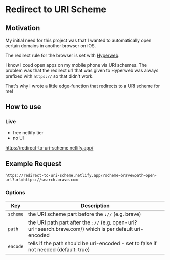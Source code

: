 # Redirect to URI Scheme

## Motivation

My initial need for this project was that I wanted to automatically open certain domains in another browser on iOS.

The redirect rule for the browser is set with [Hyperweb](https://guide.hyperweb.app/).

I know I coud open apps on my mobile phone via URI schemes. The problem was that the redirect url that was given to Hyperweb was always prefixed with `https://` so that didn't work.

That's why I wrote a little edge-function that redirects to a URI scheme for me!

## How to use

### Live 
- free netlify tier
- no UI

https://redirect-to-uri-scheme.netlify.app/

## Example Request

`https://redirect-to-uri-scheme.netlify.app/?scheme=brave&path=open-url?url=https://search.brave.com`

### Options

| Key      | Description                                                                                           |
| -------- | ----------------------------------------------------------------------------------------------------- |
| `scheme` | the URI scheme part before the `://` (e.g. brave)                                                     |
| `path`   | the URI path part after the `://` (e.g. open-url?url=search.brave.com/) which is per default uri-encoded |
| `encode` | tells if the path should be uri-encoded - set to false if not needed (default: true)                         |

